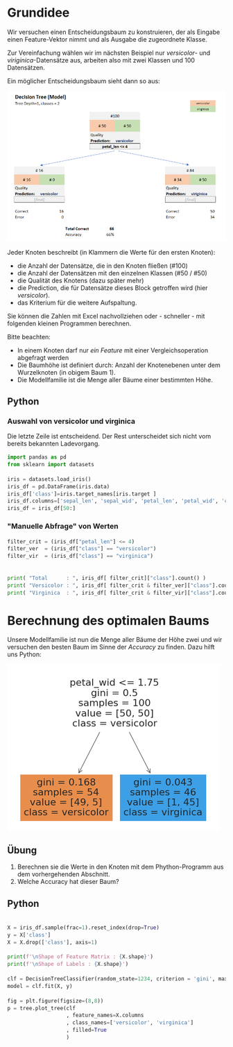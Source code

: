 # Grundidee

Wir versuchen einen Entscheidungsbaum zu konstruieren, der als Eingabe einen Feature-Vektor nimmt und als Ausgabe die zugeordnete Klasse. 

Zur Vereinfachung wählen wir im nächsten Beispiel nur *versicolor*- und *viriginica*-Datensätze aus, arbeiten also mit zwei Klassen und 100 Datensätzen.

Ein möglicher Entscheidungsbaum sieht dann so aus:

![Einfacher (und schlechter Entscheidungsbaum)](readme.assets/image-20211129091334434.png)

Jeder Knoten beschreibt (in Klammern die Werte für den ersten Knoten):

- die Anzahl der Datensätze, die in den Knoten fließen (#100)
- die Anzahl der Datensätzen mit den einzelnen Klassen (#50 / #50)
- die Qualität des Knotens (dazu später mehr)
- die Prediction, die für Datensätze dieses Block getroffen wird (hier *versicolor*). 
- das Kriterium für die weitere Aufspaltung.

Sie können die Zahlen mit Excel nachvollziehen oder - schneller - mit folgenden kleinen Programmen berechnen.

Bitte beachten:

- In einem Knoten darf nur *ein* *Feature* mit einer Vergleichsoperation abgefragt werden
- Die Baumhöhe ist definiert durch: Anzahl der Knotenebenen unter dem Wurzelknoten (in obigem Baum 1).
- Die Modellfamilie ist die Menge aller Bäume einer bestimmten Höhe.

## Python

### Auswahl von versicolor und virginica

Die letzte Zeile ist entscheidend. Der Rest unterscheidet sich nicht vom bereits bekannten Ladevorgang.

```python
import pandas as pd
from sklearn import datasets

iris = datasets.load_iris()
iris_df = pd.DataFrame(iris.data)
iris_df['class']=iris.target_names[iris.target ]
iris_df.columns=['sepal_len', 'sepal_wid', 'petal_len', 'petal_wid', 'class']
iris_df = iris_df[50:]
```

### "Manuelle Abfrage" von Werten

```python
filter_crit = (iris_df["petal_len"] <= 4)
filter_ver  = (iris_df["class"] == "versicolor")
filter_vir  = (iris_df["class"] == "virginica")


print( "Total      : ", iris_df[ filter_crit]["class"].count() )
print( "Versicolor : ", iris_df[ filter_crit & filter_ver]["class"].count() )
print( "Virginica  : ", iris_df[ filter_crit & filter_vir]["class"].count() )
```



# Berechnung des optimalen Baums 

Unsere Modellfamilie ist nun die Menge aller Bäume der Höhe zwei und wir versuchen den besten Baum im Sinne der *Accuracy* zu finden. Dazu hilft uns Python:

![Optimaler Baum der Höhe 1](readme.assets/image-20211129092942002.png)

## Übung

1. Berechnen sie die Werte in den Knoten mit dem Phython-Programm aus dem vorhergehenden Abschnitt.
2. Welche Accuracy hat dieser Baum?



## Python

```python

X = iris_df.sample(frac=1).reset_index(drop=True)
y = X['class']
X = X.drop(['class'], axis=1)

print(f'\nShape of Feature Matrix : {X.shape}')
print(f'\nShape of Labels : {X.shape}')

clf = DecisionTreeClassifier(random_state=1234, criterion = 'gini', max_depth=1)
model = clf.fit(X, y)

fig = plt.figure(figsize=(8,8))
p = tree.plot_tree(clf
                   , feature_names=X.columns
                   , class_names=['versicolor', 'virginica']
                   , filled=True
                   )
```

